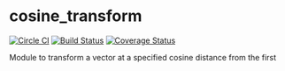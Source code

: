 # cosine_transform

[![Circle CI](https://circleci.com/gh/calvingiles/cosine_transform.svg?style=shield&circle-token=:circle-token=d5e42df9b83c0ceb1b6016a52b478c04abd984c9)](https://circleci.com/gh/calvingiles/cosine_transform)
[![Build Status](https://travis-ci.org/calvingiles/cosine_transform.svg?branch=master)](https://travis-ci.org/calvingiles/cosine_transform)
[![Coverage Status](http://coveralls.io/repos/calvingiles/cosine_transform/badge.svg?branch=master&service=github)](https://coveralls.io/github/calvingiles/cosine_transform?branch=master)

Module to transform a vector at a specified cosine distance from the first

